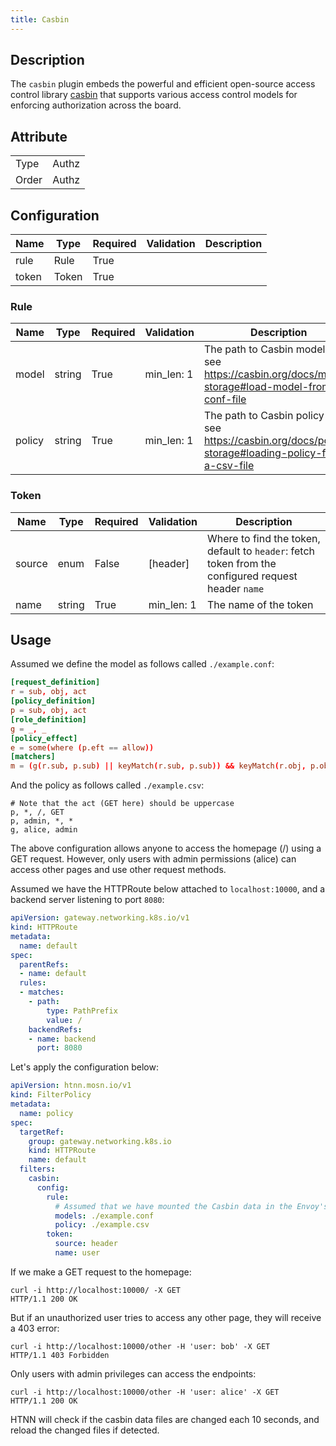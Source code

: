 ```yaml
---
title: Casbin
---
```


## Description

The `casbin` plugin embeds the powerful and efficient open-source access control library [casbin](https://casbin.org/docs/overview) that supports various access control models for enforcing authorization across the board.

## Attribute

|       |       |
| ----- | ----- |
| Type  | Authz |
| Order | Authz |

## Configuration

| Name  | Type  | Required | Validation | Description |
| ----- | ----- | -------- | ---------- | ----------- |
| rule  | Rule  | True     |            |             |
| token | Token | True     |            |             |


### Rule

| Name   | Type   | Required | Validation | Description                                                                                               |
| ------ | ------ | -------- | ---------- | --------------------------------------------------------------------------------------------------------- |
| model  | string | True     | min_len: 1 | The path to Casbin model file, see https://casbin.org/docs/model-storage#load-model-from-conf-file        |
| policy | string | True     | min_len: 1 | The path to Casbin policy file, see https://casbin.org/docs/policy-storage#loading-policy-from-a-csv-file |

### Token


| Name   | Type   | Required | Validation | Description                                                                                         |
| ------ | ------ | -------- | ---------- | --------------------------------------------------------------------------------------------------- |
| source | enum   | False    | [header]   | Where to find the token, default to `header`: fetch token from the configured request header `name` |
| name   | string | True     | min_len: 1 | The name of the token                                                                               |

## Usage

Assumed we define the model as follows called `./example.conf`:

```conf
[request_definition]
r = sub, obj, act
[policy_definition]
p = sub, obj, act
[role_definition]
g = _, _
[policy_effect]
e = some(where (p.eft == allow))
[matchers]
m = (g(r.sub, p.sub) || keyMatch(r.sub, p.sub)) && keyMatch(r.obj, p.obj) && keyMatch(r.act, p.act)
```

And the policy as follows called `./example.csv`:

```csv
# Note that the act (GET here) should be uppercase
p, *, /, GET
p, admin, *, *
g, alice, admin
```

The above configuration allows anyone to access the homepage (/) using a GET request. However, only users with admin permissions (alice) can access other pages and use other request methods.

Assumed we have the HTTPRoute below attached to `localhost:10000`, and a backend server listening to port `8080`:

```yaml
apiVersion: gateway.networking.k8s.io/v1
kind: HTTPRoute
metadata:
  name: default
spec:
  parentRefs:
  - name: default
  rules:
  - matches:
    - path:
        type: PathPrefix
        value: /
    backendRefs:
    - name: backend
      port: 8080
```

Let's apply the configuration below:

```yaml
apiVersion: htnn.mosn.io/v1
kind: FilterPolicy
metadata:
  name: policy
spec:
  targetRef:
    group: gateway.networking.k8s.io
    kind: HTTPRoute
    name: default
  filters:
    casbin:
      config:
        rule:
          # Assumed that we have mounted the Casbin data in the Envoy's pod
          models: ./example.conf
          policy: ./example.csv
        token:
          source: header
          name: user
```

If we make a GET request to the homepage:

```shell
curl -i http://localhost:10000/ -X GET
HTTP/1.1 200 OK
```

But if an unauthorized user tries to access any other page, they will receive a 403 error:

```shell
curl -i http://localhost:10000/other -H 'user: bob' -X GET
HTTP/1.1 403 Forbidden
```

Only users with admin privileges can access the endpoints:

```shell
curl -i http://localhost:10000/other -H 'user: alice' -X GET
HTTP/1.1 200 OK
```

HTNN will check if the casbin data files are changed each 10 seconds, and reload the changed files if detected.
